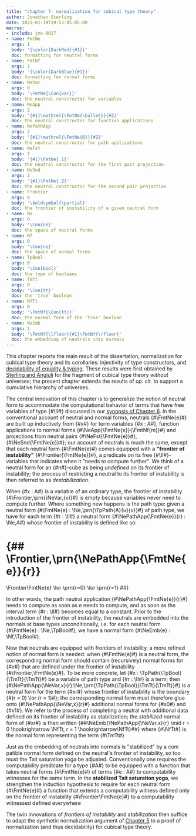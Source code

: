 ```yaml
---
title: "chapter 7: normalization for cubical type theory"
author: Jonathan Sterling
date: 2023-01-19T19:53:05-05:00
macros: 
- include: jms-0017
- name: FmtNe
  args: 1
  body: '{\color{DarkRed}{#1}}'
  doc: formatting for neutral forms
- name: FmtNf
  args: 1
  body: '{\color{DarkBlue}{#1}}'
  doc: formatting for normal forms
- name: NeVar
  args: 0
  body: '\FmtNe{\Con{var}}'
  doc: the neutral constructor for variables
- name: NeApp
  args: 2
  body: '{#1}\mathrel{\FmtNe{\bullet}}{#2}'
  doc: the neutral constructor for function applications
- name: NePathApp
  args: 2
  body: '{#1}\mathrel{\FmtNe{@}}{#2}'
  doc: the neutral constructor for path applications
- name: NeFst
  args: 1
  body: '{#1}\FmtNe{.1}'
  doc: the neutral constructor for the first pair projection
- name: NeSnd
  args: 2
  body: '{#1}\FmtNe{.2}'
  doc: the neutral constructor for the second pair projection
- name: Frontier
  args: 0
  body: '\boldsymbol{\partial}'
  doc: the frontier of instability of a given neutral form
- name: Ne
  args: 0
  body: '\Con{ne}'
  doc: the space of neutral forms
- name: Nf
  args: 0
  body: '\Con{ne}'
  doc: the space of normal forms
- name: TpBool
  args: 0
  body: '\Con{bool}'
  doc: the type of booleans
- name: TmTt
  args: 0
  body: '\Con{tt}'
  doc: the 'true' boolean
- name: NfTt
  args: 0
  body: '\FmtNf{\Con{tt}}'
  doc: the normal form of the 'true' boolean
- name: NeEmb
  args: 1
  body: '\FmtNf{\lfloor}{#1}\FmtNf{\rfloor}'
  doc: the embedding of neutrals into normals
---
```


This chapter reports the main result of the dissertation, normalization for cubical type theory and its corollaries: injectivity of type constructors, and [decidability of equality & typing](jms-000T). These results were first obtained by [Sterling and Angiuli](sterling-angiuli-2021) for the fragment of cubical type theory *without* universes; the present chapter extends the results of *op. cit.* to support a cumulative hierarchy of universes.

The central innovation of this chapter is to generalize the notion of neutral form to accommodate the computational behavior of terms that have free variables of type {#\II#} discussed in our [synopsis of Chapter 6](jms-0017).  In the conventional account of neutral and normal forms, neutrals {#\FmtNe{e}#} are built up inductively from
{#x#} for term variables {#x : A#}, function applications to normal forms {#\NeApp{\FmtNe{e}}{\FmtNf{m}}#}
and projections from neutral pairs {#\NeFst{\FmtNe{e}}#}, {#\NeSnd{\FmtNe{e}}#}; our account of neutrals is much the same, except that each neutral form {#\FmtNe{e}#} comes equipped with a **"frontier
of instability"** {#\Frontier{\FmtNe{e}}#}, a predicate on its free {#\II#}-variables that indicates when it "needs to compute further". We think of a neutral form for an {#n#}-cube as being *undefined* on its frontier of instability; the process of restricting a neutral to its frontier of instability is then referred to as *destabilization*.

When {#x : A#} is a variable of an ordinary type, the frontier of instability {#\Frontier\,\prn{\NeVar\,{x}}#} is empty because variables never need to compute further. Where something new happens is the path type: given a neutral form {#\FmtNe{e} : \Ne\,\prn{\TpPath{A}{u}{v}}#}
of path type, we have for each term {#r : \II#} a neutral form {#\NePathApp{\FmtNe{e}}{r} : \Ne\,A#} whose frontier of instability is defined like so:

{## 
  \Frontier\,\prn{\NePathApp{\FmtNe{e}}{r}} 
  = 
  \Frontier\FmtNe{e}
  \lor
  \prn{r=0}
  \lor
  \prn{r=1}
##}


In other words, the path neutral application {#\NePathApp{\FmtNe{e}}{r}#} needs to compute as soon as e needs to compute, and as soon as the interval term {#r : \II#} becomes equal to a constant. Prior to the introduction of the frontier of instability, the neutrals are embedded into the normals at base types unconditionally, i.e. for each neutral form {#\FmtNe{e} : \Ne\,\TpBool#}, we have a normal form {#\NeEmb{e} : \Nf\,\TpBool#}.

Now that neutrals are equipped with frontiers of instability, a more refined notion of normal form is needed: when {#\FmtNe{e}#} is a neutral form, the corresponding normal form should contain (recursively) normal forms for {#e#} that are defined under the frontier of instability {#\Frontier\,\FmtNe{e}#}. To be more concrete,
let {#x : \TpPath{\TpBool}{\TmTt}{\TmTt}#} be a variable of path type and {#r : \II#} is a term; then {#\NePathApp{\NeVar\,x}{r}:\Ne\,\prn{\TpPath{\TpBool}{\TmTt}{\TmTt}}#} is a neutral form for the term {#xr#} whose frontier of instability is the boundary {#(r = 0) \lor (r = 1)#}; the corresponding normal form must therefore glue onto {#\NePathApp{\NeVar\,x}{r}#} additional normal forms for {#x0#} and
{#x1#}. We refer to the process of completing a neutral with additional data defined on its frontier of instability as stabilization; the *stabilized* normal form of {#xr#} is then written {##\NeEmb{\NePathApp{\NeVar\,x}{r} \mid r = 0 \hookrightarrow \NfTt, r = 1 \hookrightarrow\NfTt}##} where {#\NfTt#} is the normal form representing the term {#\TmTt#}


Just as the embedding of neutrals into normals is "stabilized" by a com patible normal form defined on the neutral's frontier of instability, so too must the Tait saturation yoga be adjusted. Conventionally one requires the computability predicate for a type {#A#} to be equipped with a function that takes neutral forms {#\FmtNe{e}#} of terms {#e : A#} to computability witnesses for the same term. In the **stabilized Tait saturation yoga**, we strengthen the induction hypothesis to require for each neutral form {#\FmtNe{e}#} a function that extends a computability witness defined only on the frontier of instability {#\Frontier\FmtNe{e}#} to a computability witnessed defined everywhere

The twin innovations of *frontiers of instability* and *stabilization* then suffice to adapt the synthetic normalization argument of [Chapter 5](jms-0015) to a proof of normalization (and thus decidability) for cubical type theory.
